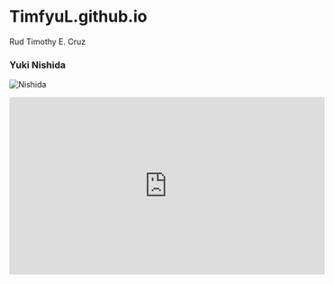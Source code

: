 # TimfyuL.github.io
Rud Timothy E. Cruz
### Yuki Nishida

 

![Nishida](https://encrypted-tbn0.gstatic.com/images?q=tbn:ANd9GcSvpUBUSayxaWQW7zYfvsfl0MWSNlHWouJebw&usqp=CAU)

 
<iframe width="560" height="315" src="https://www.youtube.com/embed/oKu1uT5tOe0?si=hsmLYYj5GIHjDdLv" title="YouTube video player" frameborder="0" allow="accelerometer; autoplay; clipboard-write; encrypted-media; gyroscope; picture-in-picture; web-share" allowfullscreen></iframe>
